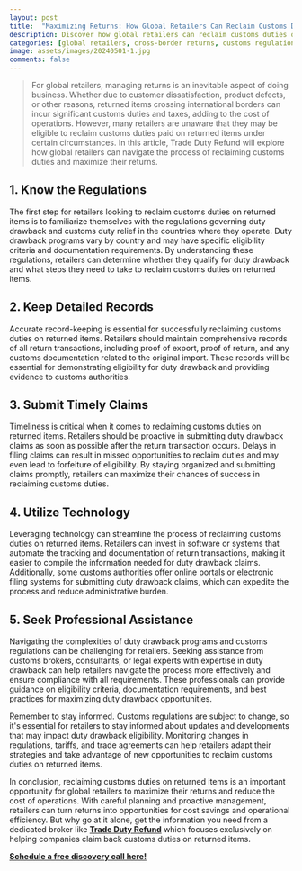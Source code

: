 ```yaml
---
layout: post
title:  "Maximizing Returns: How Global Retailers Can Reclaim Customs Duties on Returned Items"
description: Discover how global retailers can reclaim customs duties on returned items. Learn regulations, record-keeping, timely claims, tech solutions & professional guidance.
categories: [global retailers, cross-border returns, customs regulations, duty drawback, international trade efficiency]
image: assets/images/20240501-1.jpg
comments: false
---
```

>For global retailers, managing returns is an inevitable aspect of doing business. Whether due to customer dissatisfaction, product defects, or other reasons, returned items crossing international borders can incur significant customs duties and taxes, adding to the cost of operations. However, many retailers are unaware that they may be eligible to reclaim customs duties paid on returned items under certain circumstances. In this article, Trade Duty Refund will explore how global retailers can navigate the process of reclaiming customs duties and maximize their returns.

## 1. Know the Regulations

The first step for retailers looking to reclaim customs duties on returned items is to familiarize themselves with the regulations governing duty drawback and customs duty relief in the countries where they operate. Duty drawback programs vary by country and may have specific eligibility criteria and documentation requirements. By understanding these regulations, retailers can determine whether they qualify for duty drawback and what steps they need to take to reclaim customs duties on returned items.

## 2. Keep Detailed Records
Accurate record-keeping is essential for successfully reclaiming customs duties on returned items. Retailers should maintain comprehensive records of all return transactions, including proof of export, proof of return, and any customs documentation related to the original import. These records will be essential for demonstrating eligibility for duty drawback and providing evidence to customs authorities.

## 3. Submit Timely Claims 
Timeliness is critical when it comes to reclaiming customs duties on returned items. Retailers should be proactive in submitting duty drawback claims as soon as possible after the return transaction occurs. Delays in filing claims can result in missed opportunities to reclaim duties and may even lead to forfeiture of eligibility. By staying organized and submitting claims promptly, retailers can maximize their chances of success in reclaiming customs duties.

## 4. Utilize Technology
Leveraging technology can streamline the process of reclaiming customs duties on returned items. Retailers can invest in software or systems that automate the tracking and documentation of return transactions, making it easier to compile the information needed for duty drawback claims. Additionally, some customs authorities offer online portals or electronic filing systems for submitting duty drawback claims, which can expedite the process and reduce administrative burden.

## 5. Seek Professional Assistance 
Navigating the complexities of duty drawback programs and customs regulations can be challenging for retailers. Seeking assistance from customs brokers, consultants, or legal experts with expertise in duty drawback can help retailers navigate the process more effectively and ensure compliance with all requirements. These professionals can provide guidance on eligibility criteria, documentation requirements, and best practices for maximizing duty drawback opportunities.

Remember to stay informed. Customs regulations are subject to change, so it's essential for retailers to stay informed about updates and developments that may impact duty drawback eligibility. Monitoring changes in regulations, tariffs, and trade agreements can help retailers adapt their strategies and take advantage of new opportunities to reclaim customs duties on returned items.

In conclusion, reclaiming customs duties on returned items is an important opportunity for global retailers to maximize their returns and reduce the cost of operations. With careful planning and proactive management, retailers can turn returns into opportunities for cost savings and operational efficiency. But why go at it alone, get the information you need from a dedicated broker like [**Trade Duty Refund**](https://tradedutyrefund.com) which focuses exclusively on helping companies claim back customs duties on returned items.

[**Schedule a free discovery call here!**](https://zcal.co/i/ipvlgNrr)